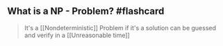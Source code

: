 ## What is a NP - Problem? #flashcard

> It's a [[Nondeterministic]] Problem if it's a solution can be guessed and verify in a [[Unreasonable time]]
>
<!--ID: 1676852635964-->
